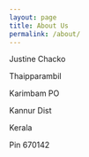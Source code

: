 ```yaml
---
layout: page
title: About Us
permalink: /about/
---
```


<p>Justine Chacko</p>
<p>Thaipparambil</p>
<p>Karimbam PO</p>
<p>Kannur Dist</p>
<p>Kerala</p>
<p>Pin 670142</p>
